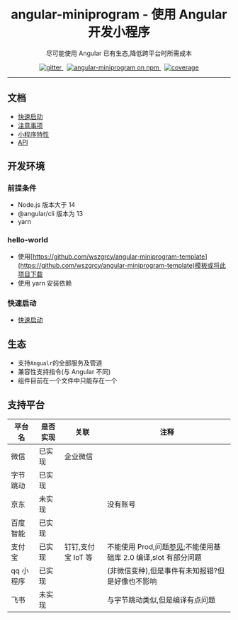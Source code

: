 <h1 align="center">angular-miniprogram - 使用 Angular 开发小程序 </h1>

<p align="center">尽可能使用 Angular 已有生态,降低跨平台时所需成本</p>

<p align="center">
  <a href="https://gitter.im/angular-miniprogram/community?utm_source=badge&utm_medium=badge&utm_campaign=pr-badge">
    <img src="https://badges.gitter.im/angular-miniprogram/community.svg" alt="gitter" />
  </a>&nbsp;
    <a href="https://www.npmjs.com/package/angular-miniprogram">
    <img src="https://img.shields.io/npm/v/angular-miniprogram.svg?logo=npm&logoColor=fff&label=NPM+package&color=limegreen" alt="angular-miniprogram on npm" />
  </a>&nbsp;
    <a href="https://wszgrcy.github.io/angular-miniprogram/coverage/index.html">
    <img src="https://wszgrcy.github.io/angular-miniprogram/badge.svg" alt="coverage" />
  </a>

</p>
<hr>

## 文档

- [快速启动](https://github.com/wszgrcy/angular-miniprogram/blob/master/quick-start.md)
- [注意事项](https://github.com/wszgrcy/angular-miniprogram/blob/master/attention.md)
- [小程序特性](https://github.com/wszgrcy/angular-miniprogram/blob/master/miniprogram-feature.md)
- [API](https://wszgrcy.github.io/angular-miniprogram)

## 开发环境

### 前提条件

- Node.js 版本大于 14
- @angular/cli 版本为 13
- yarn

### hello-world

- 使用[https://github.com/wszgrcy/angular-miniprogram-template](https://github.com/wszgrcy/angular-miniprogram-template)模板或将此项目下载
- 使用 yarn 安装依赖

### 快速启动

- [快速启动](https://github.com/wszgrcy/angular-miniprogram/blob/master/quick-start.md)

## 生态

- 支持`Angualr`的全部服务及管道
- 兼容性支持指令(与 Angular 不同)
- 组件目前在一个文件中只能存在一个

## 支持平台

| 平台名    | 是否实现 | 关联               | 注释                                                                                                              |
| --------- | -------- | ------------------ | ----------------------------------------------------------------------------------------------------------------- |
| 微信      | 已实现   | 企业微信           |                                                                                                                   |
| 字节跳动  | 已实现   |                    |                                                                                                                   |
| 京东      | 未实现   |                    | 没有账号                                                                                                          |
| 百度智能  | 已实现   |                    |                                                                                                                   |
| 支付宝    | 已实现   | 钉钉,支付宝 IoT 等 | 不能使用 Prod,问题[参见](https://forum.alipay.com/mini-app/post/65101060);不能使用基础库 2.0 编译,slot 有部分问题 |
| qq 小程序 | 已实现   |                    | (非微信变种),但是事件有未知报错?但是好像也不影响                                                                  |
| 飞书      | 未实现   |                    | 与字节跳动类似,但是编译有点问题                                                                                   |
